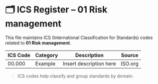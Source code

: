 # 🗂 ICS Register – 01 Risk management

This file maintains ICS (International Classification for Standards) codes related to **01 Risk management**.

| ICS Code | Category | Description | Source |
|----------|----------|-------------|--------|
| 00.000   | Example  | Insert description here | ISO.org |

> ICS codes help classify and group standards by domain.
